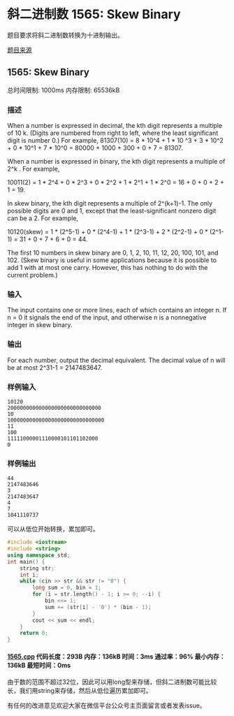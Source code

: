 # 斜二进制数 1565: Skew Binary

题目要求将斜二进制数转换为十进制输出。

[题目来源](http://bailian.openjudge.cn/practice/1565/)

## 1565: Skew Binary

总时间限制: 1000ms    内存限制: 65536kB

### 描述

When a number is expressed in decimal, the kth digit represents a multiple of 10 k. (Digits are numbered from right to left, where the least significant digit is number 0.) For example, 
81307(10) = 8 * 10^4 + 1 * 10 ^3 + 3 * 10^2 + 0 * 10^1 + 7 * 10^0
= 80000 + 1000 + 300 + 0 + 7
= 81307.

When a number is expressed in binary, the kth digit represents a multiple of 2^k . For example,

10011(2) = 1 * 2^4 + 0 * 2^3 + 0 * 2^2 + 1 * 2^1 + 1 * 2^0
= 16 + 0 + 0 + 2 + 1
= 19.

In skew binary, the kth digit represents a multiple of 2^(k+1)-1. The only possible digits are 0 and 1, except that the least-significant nonzero digit can be a 2. For example,

10120(skew) = 1 * (2^5-1) + 0 * (2^4-1) + 1 * (2^3-1) + 2 * (2^2-1) + 0 * (2^1-1)
= 31 + 0 + 7 + 6 + 0
= 44.

The first 10 numbers in skew binary are 0, 1, 2, 10, 11, 12, 20, 100, 101, and 102. (Skew binary is useful in some applications because it is possible to add 1 with at most one carry. However, this has nothing to do with the current problem.)

### 输入

The input contains one or more lines, each of which contains an integer n. If n = 0 it signals the end of the input, and otherwise n is a nonnegative integer in skew binary.

### 输出

For each number, output the decimal equivalent. The decimal value of n will be at most 2^31-1 = 2147483647.

### 样例输入
```
10120
200000000000000000000000000000
10
1000000000000000000000000000000
11
100
11111000001110000101101102000
0
```
### 样例输出
```
44
2147483646
3
2147483647
4
7
1041110737
```
可以从低位开始转换，累加即可。
```cpp
#include <iostream>
#include <string>
using namespace std;
int main() {
	string str;
	int i;
	while (cin >> str && str != "0") {
		long sum = 0, bin = 1;
		for (i = str.length() - 1; i >= 0; --i) {
			bin <<= 1;
			sum += (str[i] - '0') * (bin - 1);
		}
		cout << sum << endl;
	}
	return 0;
}
```
#### [1565.cpp](/Code/1500-1599/1565.cpp) 代码长度：293B 内存：136kB 时间：3ms 通过率：96% 最小内存：136kB  最短时间：0ms

由于数的范围不超过32位，因此可以用long型来存储，但斜二进制数可能比较长，我们用string来存储，然后从低位遍历累加即可。

有任何的改进意见欢迎大家在微信平台公众号主页面留言或者发表issue。
